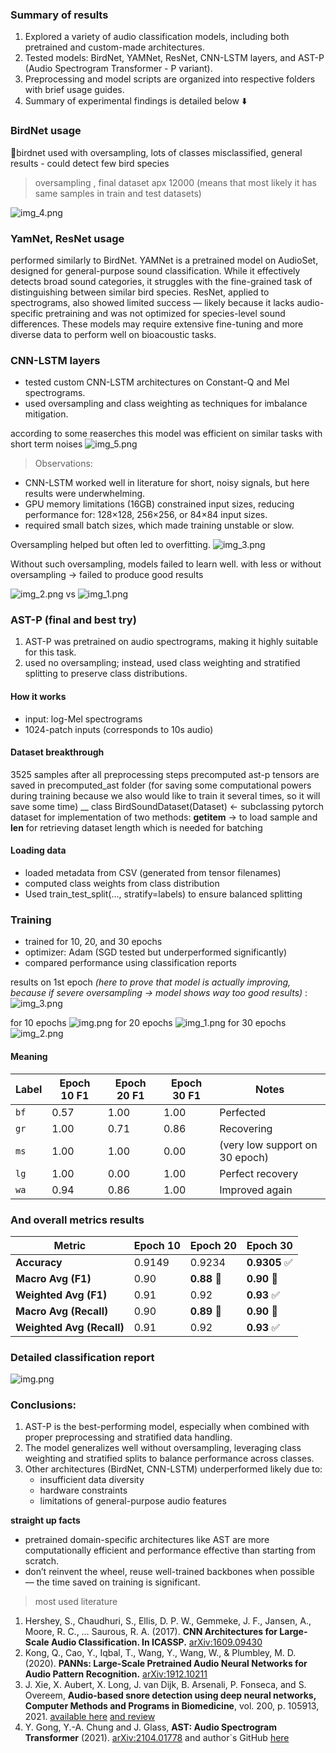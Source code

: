 ### Summary of results
1. Explored a variety of audio classification models, including both pretrained and custom-made architectures.
2. Tested models: BirdNet, YAMNet, ResNet, CNN-LSTM layers, and AST-P (Audio Spectrogram Transformer - P variant).
3. Preprocessing and model scripts are organized into respective folders with brief usage guides.
4. Summary of experimental findings is detailed below ⬇️



### BirdNet usage
 🔻birdnet used  with oversampling, lots of classes misclassified, general results - could detect few bird species
 
> oversampling , final dataset apx 12000 (means that most likely it has same samples in train and test datasets)

![img_4.png](report_assets/img_4.png)
### YamNet, ResNet usage
performed similarly to BirdNet.
YAMNet is a pretrained model on AudioSet, designed for general-purpose sound classification. While it effectively detects broad sound categories, it struggles with the fine-grained task of distinguishing between similar bird species.
ResNet, applied to spectrograms, also showed limited success — likely because it lacks audio-specific pretraining and was not optimized for species-level sound differences. These models may require extensive fine-tuning and more diverse data to perform well on bioacoustic tasks.

### CNN-LSTM layers
- tested custom CNN-LSTM architectures on Constant-Q and Mel spectrograms.
- used oversampling and class weighting as techniques for imbalance mitigation.

according to some reaserches this model was efficient on similar tasks with short term noises 
 ![img_5.png](report_assets/img_5.png)

> Observations:

- CNN-LSTM worked well in literature for short, noisy signals, but here results were underwhelming.
- GPU memory limitations (16GB) constrained input sizes, reducing performance for:
  128×128, 256×256, or 84×84 input sizes.
- required small batch sizes, which made training unstable or slow.

Oversampling helped but often led to overfitting.
![img_3.png](report_assets/img_3.png)

Without such oversampling, models failed to learn well.
with less or without oversampling -> failed to produce good results

![img_2.png](report_assets/img_2.png)
vs
![img_1.png](report_assets/img_1.png)


### AST-P (final and best try)

1. AST-P was pretrained on audio spectrograms, making it highly suitable for this task.
2. used no oversampling; instead, used class weighting and stratified splitting to preserve class distributions.

#### How it works
- input: log-Mel spectrograms
- 1024-patch inputs (corresponds to 10s audio)

#### Dataset breakthrough
3525 samples after all preprocessing steps
precomputed ast-p tensors are saved in precomputed_ast folder (for saving some computational powers during training because we also would like to train it several times, so it will save some time)
 __ class BirdSoundDataset(Dataset) <- subclassing pytorch dataset for implementation of two methods: 
__getitem__ -> to load sample  and __len__ for retrieving dataset length which is needed for batching

#### Loading data

- loaded metadata from CSV (generated from tensor filenames)
- computed class weights from class distribution
- Used train_test_split(..., stratify=labels) to ensure balanced splitting

### Training 

- trained for 10, 20, and 30 epochs
- optimizer: Adam (SGD tested but underperformed significantly)
- compared performance using classification reports

results on 1st epoch
_(here to prove that model is actually improving, because if severe oversampling -> model shows way too good results)_ : 
![img_3.png](report_assets/epochs1.png)

for 10 epochs
![img.png](report_assets/epochs10.png)
for 20 epochs
![img_1.png](report_assets/epochs20.png)
for 30 epochs
![img_2.png](report_assets/epochs30.png)

#### Meaning 
| Label | Epoch 10 F1 | Epoch 20 F1 | Epoch 30 F1 | Notes                          |
| ----- | ----------- | ----------- | ---- |--------------------------------|
| `bf`  | 0.57        | 1.00        | 1.00 | Perfected                      |
| `gr`  | 1.00        | 0.71        | 0.86 | Recovering                     |
| `ms`  | 1.00        | 1.00        | 0.00 | (very low support on 30 epoch) |
| `lg`  | 1.00        | 0.00        | 1.00 | Perfect recovery               |
| `wa`  | 0.94        | 0.86        | 1.00 | Improved again                 |

### And overall metrics results

| Metric                    | Epoch 10 | Epoch 20    | Epoch 30     |
| ------------------------- | -------- | ----------- | ------------ |
| **Accuracy**              | 0.9149   | 0.9234      | **0.9305** ✅ |
| **Macro Avg (F1)**        | 0.90     | **0.88** 🔻 | **0.90** 🔼  |
| **Weighted Avg (F1)**     | 0.91     | 0.92        | **0.93** ✅   |
| **Macro Avg (Recall)**    | 0.90     | **0.89** 🔻 | **0.90** 🔼  |
| **Weighted Avg (Recall)** | 0.91     | 0.92        | **0.93** ✅   |


### Detailed classification report
![img.png](report_assets/class_report.png)



### Conclusions:
1. AST-P is the best-performing model, especially when combined with proper preprocessing and stratified data handling.
2. The model generalizes well without oversampling, leveraging class weighting and stratified splits to balance performance across classes.
3. Other architectures (BirdNet, CNN-LSTM) underperformed likely due to:
   - insufficient data diversity 
   - hardware constraints
   - limitations of general-purpose audio features


**straight up facts**
- pretrained domain-specific architectures like AST are more computationally efficient and performance effective than starting from scratch.
- don’t reinvent the wheel, reuse well-trained backbones when possible — the time saved on training is significant.



>  most used literature

 
1. Hershey, S., Chaudhuri, S., Ellis, D. P. W., Gemmeke, J. F., Jansen, A., Moore, R. C., … Saurous, R. A. (2017). **CNN Architectures for Large-Scale Audio Classification. In ICASSP.**
   [arXiv:1609.09430](https://arxiv.org/abs/1609.09430)
2. Kong, Q., Cao, Y., Iqbal, T., Wang, Y., Wang, W., & Plumbley, M. D. (2020). **PANNs: Large-Scale Pretrained Audio Neural Networks for Audio Pattern Recognition.**
   [arXiv:1912.10211](https://arxiv.org/abs/1912.10211)
3. J. Xie, X. Aubert, X. Long, J. van Dijk, B. Arsenali, P. Fonseca, and S. Overeem, **Audio-based snore detection using deep neural networks, Computer Methods and Programs in Biomedicine**, vol. 200, p. 105913, 2021. [available here](https://doi.org/10.1016/j.cmpb.2020.105913)
   [and review](https://sh-tsang.medium.com/brief-review-audio-based-snore-detection-using-deep-neural-networks-c2f240d02d0f)
4. Y. Gong, Y.-A. Chung and J. Glass, **AST: Audio Spectrogram Transformer** (2021). [arXiv:2104.01778](https://arxiv.org/abs/2104.01778)
  and author`s GitHub [here](https://github.com/YuanGongND/ast?tab=readme-ov-file)





